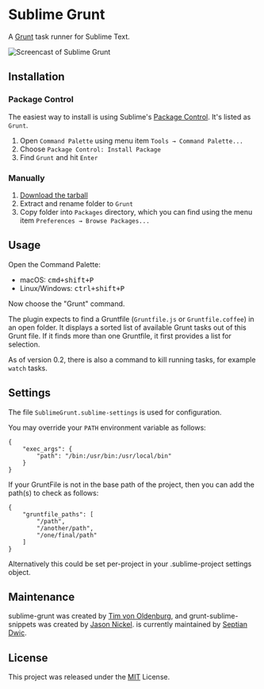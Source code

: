 # Sublime Grunt

A [Grunt](https://github.com/gruntjs/grunt) task runner for Sublime Text.

![Screencast of Sublime Grunt](screencast.gif)

## Installation

### Package Control

The easiest way to install is using Sublime's [Package Control](https://packagecontrol.io/packages/Grunt). It's
listed as `Grunt`.

1. Open `Command Palette` using menu item `Tools → Command Palette...`
2. Choose `Package Control: Install Package`
3. Find `Grunt` and hit `Enter`

### Manually

1. [Download the tarball](https://github.com/sptndc/sublime-grunt/releases)
2. Extract and rename folder to `Grunt`
3. Copy folder into `Packages` directory, which you can find using
   the menu item `Preferences → Browse Packages...`

## Usage

Open the Command Palette:

* macOS: <kbd>cmd+shift+P</kbd>
* Linux/Windows: <kbd>ctrl+shift+P</kbd>

Now choose the "Grunt" command.

The plugin expects to find a Gruntfile (`Gruntfile.js` or
`Gruntfile.coffee`) in an open folder. It displays a sorted list of
available Grunt tasks out of this Grunt file. If it finds more than
one Gruntfile, it first provides a list for selection.

As of version 0.2, there is also a command to kill running tasks, for
example `watch` tasks.

## Settings

The file `SublimeGrunt.sublime-settings` is used for configuration.

You may override your `PATH` environment variable as follows:

```
{
    "exec_args": {
        "path": "/bin:/usr/bin:/usr/local/bin"
    }
}
```

If your GruntFile is not in the base path of the project, then you
can add the path(s) to check as follows:

```
{
    "gruntfile_paths": [
        "/path",
        "/another/path",
        "/one/final/path"
    ]
}
```

Alternatively this could be set per-project in your .sublime-project
settings object.

## Maintenance

sublime-grunt was created by [Tim von Oldenburg](https://github.com/tvooo), and
grunt-sublime-snippets was created by [Jason Nickel](https://github.com/devatrox).
is currently maintained by [Septian Dwic](https://github.com/sptndc).

## License

This project was released under the [MIT](LICENSE) License.
